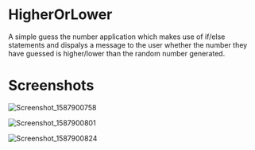 # HigherOrLower
A simple guess the number application which makes use of if/else statements and dispalys a message to the user whether the number they have guessed is higher/lower than the random number generated. 

# Screenshots
![Screenshot_1587900758](https://user-images.githubusercontent.com/44229050/80306357-c2cb6d80-87ba-11ea-8605-95339d3b0231.png)

![Screenshot_1587900801](https://user-images.githubusercontent.com/44229050/80306360-c5c65e00-87ba-11ea-9111-983bcdb09d99.png)

![Screenshot_1587900824](https://user-images.githubusercontent.com/44229050/80306363-c828b800-87ba-11ea-945f-009b3bd527f8.png)
